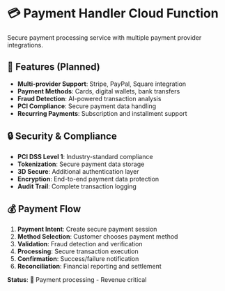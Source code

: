 # 💳 Payment Handler Cloud Function

Secure payment processing service with multiple payment provider integrations.

## 🎯 Features (Planned)
- **Multi-provider Support**: Stripe, PayPal, Square integration
- **Payment Methods**: Cards, digital wallets, bank transfers
- **Fraud Detection**: AI-powered transaction analysis
- **PCI Compliance**: Secure payment data handling
- **Recurring Payments**: Subscription and installment support

## 🔒 Security & Compliance
- **PCI DSS Level 1**: Industry-standard compliance
- **Tokenization**: Secure payment data storage
- **3D Secure**: Additional authentication layer
- **Encryption**: End-to-end payment data protection
- **Audit Trail**: Complete transaction logging

## 💰 Payment Flow
1. **Payment Intent**: Create secure payment session
2. **Method Selection**: Customer chooses payment method
3. **Validation**: Fraud detection and verification
4. **Processing**: Secure transaction execution
5. **Confirmation**: Success/failure notification
6. **Reconciliation**: Financial reporting and settlement

**Status**: 💎 Payment processing - Revenue critical

